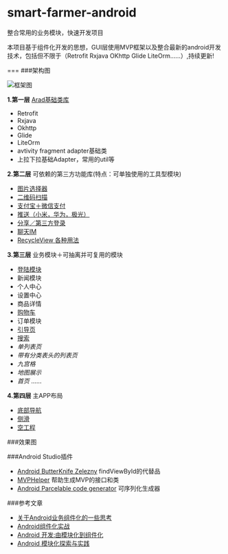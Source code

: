# smart-farmer-android
整合常用的业务模块，快速开发项目

本项目基于组件化开发的思想，GUI层使用MVP框架以及整合最新的android开发技术，包括但不限于（Retrofit Rxjava OKhttp Glide LiteOrm......）,持续更新!

===
###架构图

![框架图](screenshot/frame.png)

**1.第一层** [Arad基础类库](https://github.com/beanu/Arad)
- Retrofit
- Rxjava
- Okhttp
- Glide
- LiteOrm
- avtivity fragment adapter基础类
- 上拉下拉基础Adapter，常用的util等

**2.第二层** 可依赖的第三方功能库(特点：可单独使用的工具型模块)
- [图片选择器](l2_imageselector)
- [二维码扫描](l2_zxing)
- [支付宝＋微信支付](l2_pay)
- [推送（小米，华为，极光）](l2_push)
- [分享／第三方登录](l2_shareutil)
- [聊天IM](l2_im)
- [RecycleView 各种用法](l2_recycleview)


**3.第三层** 业务模块＋可抽离并可复用的模块
- [登陆模块](l3_login)
- 新闻模块
- 个人中心
- 设置中心
- 商品详情
- [购物车](l3_shoppingcart)
- 订单模块
- [引导页](l3_guide)
- [搜索](l3_search)
- *单列表页*
- *带有分类表头的列表页*
- *九宫格*
- *地图展示*
- *首页*
......

**4.第四层** 主APP布局
- [底部导航](l4_bottom_tab)
- [侧滑](l4_drawer_navigation)
- [空工程](l4_clean)

###效果图


###Android Studio插件
- [Android ButterKnife Zelezny](https://github.com/avast/android-butterknife-zelezny) findViewById的代替品
- [MVPHelper](https://github.com/beanu/mvphelper) 帮助生成MVP的接口和类
- [Android Parcelable code generator](https://github.com/mcharmas/android-parcelable-intellij-plugin) 可序列化生成器

###参考文章

- [关于Android业务组件化的一些思考](http://zjutkz.net/2016/10/07/%E5%85%B3%E4%BA%8EAndroid%E4%B8%9A%E5%8A%A1%E7%BB%84%E4%BB%B6%E5%8C%96%E7%9A%84%E4%B8%80%E4%BA%9B%E6%80%9D%E8%80%83/)
- [Android组件化实战](http://www.jianshu.com/p/4a5a036111bd)
- [Android 开发:由模块化到组件化](http://blog.csdn.net/dd864140130/article/details/53645290)
- [Android 模块化探索与实践](https://juejin.im/post/590c8e2ca0bb9f0058879702)
